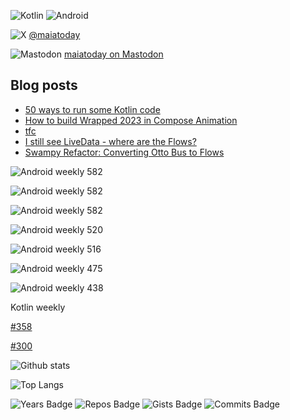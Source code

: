 ![Kotlin](https://img.shields.io/badge/kotlin-%237F52FF.svg?style=for-the-badge&logo=kotlin&logoColor=white)
![Android](https://img.shields.io/badge/Android-3DDC84?style=for-the-badge&logo=android&logoColor=white)

![X](https://img.shields.io/badge/X-%23000000.svg?style=for-the-badge&logo=X&logoColor=white) [@maiatoday](https://twitter.com/maiatoday)

![Mastodon](https://img.shields.io/badge/-MASTODON-%232B90D9?style=for-the-badge&logo=mastodon&logoColor=white) [maiatoday on Mastodon](https://androiddev.social/@maiatoday)

## Blog posts
<!-- BLOG-POST-LIST:START -->
- [50 ways to run some Kotlin code](https://www.maiatoday.net/p/50-ways-to-run-some-kotlin-code/)
- [How to build Wrapped 2023 in Compose Animation](https://www.maiatoday.net/p/how-to-build-wrapped-2023-in-compose-animation/)
- [tfc](https://www.maiatoday.net/tfc/)
- [I still see LiveData - where are the Flows?](https://www.maiatoday.net/p/i-still-see-livedata-where-are-the-flows/)
- [Swampy Refactor: Converting Otto Bus to Flows](https://www.maiatoday.net/p/swampy-refactor-converting-otto-bus-to-flows/)
<!-- BLOG-POST-LIST:END -->

![Android weekly 582](https://androidweekly.net/issues/issue-613/badge)

![Android weekly 582](https://androidweekly.net/issues/issue-600/badge)

![Android weekly 582](https://androidweekly.net/issues/issue-582/badge)

![Android weekly 520](https://androidweekly.net/issues/issue-520/badge)

![Android weekly 516](https://androidweekly.net/issues/issue-516/badge)

![Android weekly 475](https://androidweekly.net/issues/issue-475/badge)

![Android weekly 438](https://androidweekly.net/issues/issue-438/badge)

Kotlin weekly

[#358](https://mailchi.mp/kotlinweekly/kotlin-weekly-358)

[#300](https://mailchi.mp/kotlinweekly/kotlin-weekly-300)


![Github stats](https://github-readme-stats.vercel.app/api?username=maiatoday&show_icons=true&count_private=true&theme=transparent)

![Top Langs](https://github-readme-stats.vercel.app/api/top-langs/?username=maiatoday&hide=javascript,css&layout=compact&theme=transparent)

![Years Badge](https://badges.pufler.dev/years/maiatoday?style=flat&color=grey)
![Repos Badge](https://badges.pufler.dev/repos/maiatoday?style=flat&color=grey)
![Gists Badge](https://badges.pufler.dev/gists/maiatoday?style=flat&color=grey)
![Commits Badge](https://badges.pufler.dev/commits/monthly/maiatoday?style=flat&color=grey)

